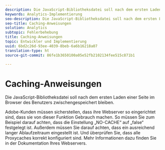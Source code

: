 ```yaml
---
description: Die JavaScript-Bibliotheksdatei soll nach dem ersten Laden einer Seite im Browser des Benutzers zwischengespeichert bleiben.
keywords: Analytics-Implementierung
seo-description: Die JavaScript-Bibliotheksdatei soll nach dem ersten Laden einer Seite im Browser des Benutzers zwischengespeichert bleiben.
seo-title: Caching-Anweisungen
solution: Analytics
subtopic: Fehlerbehebung
title: Caching-Anweisungen
topic: Entwickler und Implementierung
uuid: 6bd2c26d-93ee-4039-8beb-6a6b16218a07
translation-type: ht
source-git-commit: 86fe1b3650100a05e52fb2102134fee515c871b1

---
```



# Caching-Anweisungen

Die JavaScript-Bibliotheksdatei soll nach dem ersten Laden einer Seite im Browser des Benutzers zwischengespeichert bleiben.

Adobe-Kunden müssen sicherstellen, dass ihre Webserver so eingerichtet sind, dass sie von dieser Funktion Gebrauch machen. So müssen Sie zum Beispiel darauf achten, dass die Einstellung „NO-CACHE“ auf „false“ festgelegt ist. Außerdem müssen Sie darauf achten, dass ein ausreichend langer Ablaufzeitraum eingestellt ist. Und überprüfen Sie, dass alle Proxycaches korrekt konfiguriert sind. Mehr Informationen dazu finden Sie in der Dokumentation Ihres Webservers.
